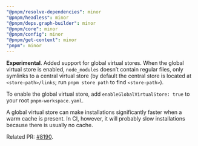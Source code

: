 ```yaml
---
"@pnpm/resolve-dependencies": minor
"@pnpm/headless": minor
"@pnpm/deps.graph-builder": minor
"@pnpm/core": minor
"@pnpm/config": minor
"@pnpm/get-context": minor
"pnpm": minor
---
```


**Experimental**. Added support for global virtual stores. When the global virtual store is enabled, `node_modules` doesn’t contain regular files, only symlinks to a central virtual store (by default the central store is located at `<store-path>/links`; run `pnpm store path` to find `<store-path>`).

To enable the global virtual store, add `enableGlobalVirtualStore: true` to your root `pnpm-workspace.yaml`.

A global virtual store can make installations significantly faster when a warm cache is present. In CI, however, it will probably slow installations because there is usually no cache.

Related PR: [#8190](https://github.com/pnpm/pnpm/pull/8190).
